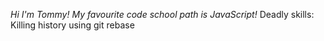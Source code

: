 *Hi I'm Tommy!*
_My favourite code school path is JavaScript!_
Deadly skills: Killing history using git rebase
